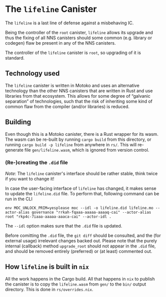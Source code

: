 # The `lifeline` Canister

The `lifeline` is a last line of defense against a misbehaving IC.

Being the controller of the `root` canister, `lifeline` allows its upgrade and thus the fixing of all NNS canisters should some common (e.g. library or codegen) flaw be present in any of the NNS canisters.

The controller of the `lifeline` canister is `root`, so upgrading of it is standard.

## Technology used

The `lifeline` canister is written in Motoko and uses an alternative technology than the other NNS canisters that are written in Rust and use libraries from that ecosystem. This allows for some degree of  “galvanic separation” of  technologies, such that the risk of inheriting some kind of common flaw from the compiler (and/or libraries) is reduced.

## Building

Even though this is a Motoko canister, there is a Rust wrapper for its wasm.
The wasm can be re-built by running `cargo build` from this directory, or running `cargo build -p lifeline` from anywhere in `rs/`.
This will re-generate file `gen/lifeline.wasm`, which is ignored from version control.

### (Re-)creating the `.did` file

_Note_: The `lifeline` canister's interface should be rather stable, think twice if you want to change it!

In case the user-facing interface of `lifeline` has changed, it makes sense to update the `lifeline.did` file. To perform that, following command can be run in the CLI
``` shell
env MOC_UNLOCK_PRIM=yesplease moc --idl -o lifeline.did lifeline.mo --actor-alias governance "rrkah-fqaaa-aaaaa-aaaaq-cai" --actor-alias root "rkp4c-7iaaa-aaaaa-aaaca-cai" --actor-idl .
```
The `--idl` option makes sure that the `.did` file is updated.

Before comitting the `.did` file, the `git diff` should be consulted, and the (for external usage) irrelevant changes backed out. Please note that the purely internal (callback) method `upgrade_root` should not appear in the `.did` file, and should be removed entirely (preferred) or (at least) commented out.

## How `lifeline` is built in `nix`

All the work happens in the Cargo build.
All that happens in `nix` to publish the canister is to copy the `lifeline.wasm` from `gen/` to the `bin/` output directory.
This is done in `rs/overrides.nix`.
